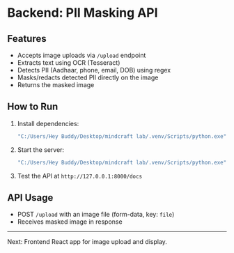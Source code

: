 # Backend: PII Masking API

## Features
- Accepts image uploads via `/upload` endpoint
- Extracts text using OCR (Tesseract)
- Detects PII (Aadhaar, phone, email, DOB) using regex
- Masks/redacts detected PII directly on the image
- Returns the masked image

## How to Run

1. Install dependencies:
   ```powershell
   "C:/Users/Hey Buddy/Desktop/mindcraft lab/.venv/Scripts/python.exe" -m pip install -r requirements.txt
   ```
2. Start the server:
   ```powershell
   "C:/Users/Hey Buddy/Desktop/mindcraft lab/.venv/Scripts/python.exe" -m uvicorn main:app --reload
   ```
3. Test the API at `http://127.0.0.1:8000/docs`

## API Usage
- POST `/upload` with an image file (form-data, key: `file`)
- Receives masked image in response

---
Next: Frontend React app for image upload and display.
